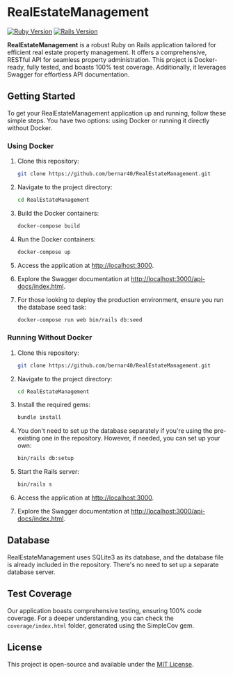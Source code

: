 # RealEstateManagement

[![Ruby Version](https://img.shields.io/badge/Ruby-3.2.2-brightgreen.svg)](https://www.ruby-lang.org)
[![Rails Version](https://img.shields.io/badge/Rails-7.1.1-brightgreen.svg)](https://rubyonrails.org)

**RealEstateManagement** is a robust Ruby on Rails application tailored for efficient real estate property management. It offers a comprehensive, RESTful API for seamless property administration. This project is Docker-ready, fully tested, and boasts 100% test coverage. Additionally, it leverages Swagger for effortless API documentation.

## Getting Started

To get your RealEstateManagement application up and running, follow these simple steps. You have two options: using Docker or running it directly without Docker.

### Using Docker

1. Clone this repository:

   ```bash
   git clone https://github.com/bernar40/RealEstateManagement.git
   ```

2. Navigate to the project directory:

   ```bash
   cd RealEstateManagement
   ```

3. Build the Docker containers:

   ```bash
   docker-compose build
   ```

4. Run the Docker containers:

   ```bash
   docker-compose up
   ```

5. Access the application at [http://localhost:3000](http://localhost:3000).

6. Explore the Swagger documentation at [http://localhost:3000/api-docs/index.html](http://localhost:3000/api-docs/index.html).

7. For those looking to deploy the production environment, ensure you run the database seed task:

   ```bash
   docker-compose run web bin/rails db:seed
   ```

### Running Without Docker

1. Clone this repository:

   ```bash
   git clone https://github.com/bernar40/RealEstateManagement.git
   ```

2. Navigate to the project directory:

   ```bash
   cd RealEstateManagement
   ```

3. Install the required gems:

   ```bash
   bundle install
   ```

4. You don't need to set up the database separately if you're using the pre-existing one in the repository. However, if needed, you can set up your own:

   ```bash
   bin/rails db:setup
   ```

5. Start the Rails server:

   ```bash
   bin/rails s
   ```

6. Access the application at [http://localhost:3000](http://localhost:3000).

7. Explore the Swagger documentation at [http://localhost:3000/api-docs/index.html](http://localhost:3000/api-docs/index.html).

## Database

RealEstateManagement uses SQLite3 as its database, and the database file is already included in the repository. There's no need to set up a separate database server.

## Test Coverage

Our application boasts comprehensive testing, ensuring 100% code coverage. For a deeper understanding, you can check the `coverage/index.html` folder, generated using the SimpleCov gem.

## License

This project is open-source and available under the [MIT License](LICENSE).